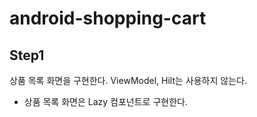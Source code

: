 # android-shopping-cart

## Step1
상품 목록 화면을 구현한다. ViewModel, Hilt는 사용하지 않는다.

- 상품 목록 화면은 Lazy 컴포넌트로 구현한다.